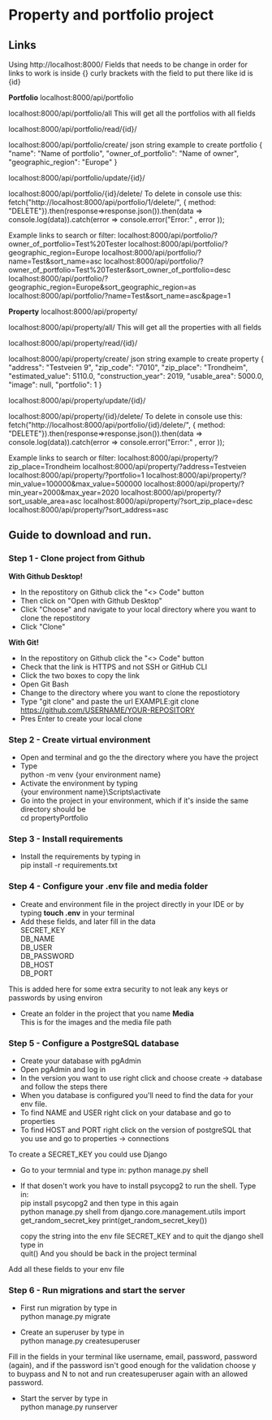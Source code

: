 # Property and portfolio project

## Links

Using http://localhost:8000/
Fields that needs to be change in order for links to work is inside {} curly brackets with the field to put there like id is {id}

**Portfolio**
localhost:8000/api/portfolio

localhost:8000/api/portfolio/all
This will get all the portfolios with all fields

localhost:8000/api/portfolio/read/{id}/

localhost:8000/api/portfolio/create/
json string example to create portfolio
{
"name": "Name of portfolio",
"owner_of_portfolio": "Name of owner",
"geographic_region": "Europe"
}

localhost:8000/api/portfolio/update/{id}/

localhost:8000/api/portfolio/{id}/delete/
To delete in console use this:  
fetch("http://localhost:8000/api/portfolio/1/delete/", { method: "DELETE"}).then(response=>response.json()).then(data => console.log(data)).catch(error => console.error("Error:" , error ));

Example links to search or filter:
localhost:8000/api/portfolio/?owner_of_portfolio=Test%20Tester
localhost:8000/api/portfolio/?geographic_region=Europe
localhost:8000/api/portfolio/?name=Test&sort_name=asc
localhost:8000/api/portfolio/?owner_of_portfolio=Test%20Tester&sort_owner_of_portfolio=desc
localhost:8000/api/portfolio/?geographic_region=Europe&sort_geographic_region=as
localhost:8000/api/portfolio/?name=Test&sort_name=asc&page=1

**Property**
localhost:8000/api/property/

localhost:8000/api/property/all/
This will get all the properties with all fields

localhost:8000/api/property/read/{id}/

localhost:8000/api/property/create/
json string example to create property
{
"address": "Testveien 9",
"zip_code": "7010",
"zip_place": "Trondheim",
"estimated_value": 5110.0,
"construction_year": 2019,
"usable_area": 5000.0,
"image": null,
"portfolio": 1
}

localhost:8000/api/property/update/{id}/

localhost:8000/api/property/{id}/delete/
To delete in console use this:  
fetch("http://localhost:8000/api/portfolio/{id}/delete/", { method: "DELETE"}).then(response=>response.json()).then(data => console.log(data)).catch(error => console.error("Error:" , error ));

Example links to search or filter:
localhost:8000/api/property/?zip_place=Trondheim
localhost:8000/api/property/?address=Testveien
localhost:8000/api/property/?portfolio=1
localhost:8000/api/property/?min_value=100000&max_value=500000
localhost:8000/api/property/?min_year=2000&max_year=2020
localhost:8000/api/property/?sort_usable_area=asc
localhost:8000/api/property/?sort_zip_place=desc
localhost:8000/api/property/?sort_address=asc

## Guide to download and run.

### Step 1 - Clone project from Github

**With Github Desktop!**

- In the repostitory on Github click the "<> Code" button
- Then click on "Open with Github Desktop"
- Click "Choose" and navigate to your local directory where you want to clone the repostitory
- Click "Clone"

**With Git!**

- In the repostitory on Github click the "<> Code" button
- Check that the link is HTTPS and not SSH or GitHub CLI
- Click the two boxes to copy the link
- Open Git Bash
- Change to the directory where you want to clone the repostiotory
- Type "git clone" and paste the url EXAMPLE:git clone https://github.com/USERNAME/YOUR-REPOSITORY
- Pres Enter to create your local clone

### Step 2 - Create virtual environment

- Open and terminal and go the the directory where you have the project
- Type  
  python -m venv {your environment name}
- Activate the environment by typing  
  {your environment name}\Scripts\activate
- Go into the project in your environment, which if it's inside the same directory should be  
  cd propertyPortfolio

### Step 3 - Install requirements

- Install the requirements by typing in  
  pip install -r requirements.txt

### Step 4 - Configure your .env file and media folder

- Create and environment file in the project directly in your IDE or by typing **touch .env** in your terminal
- Add these fields, and later fill in the data  
  SECRET_KEY  
  DB_NAME  
  DB_USER  
  DB_PASSWORD  
  DB_HOST  
  DB_PORT

This is added here for some extra security to not leak any keys or passwords by using environ

- Create an folder in the project that you name **Media**  
  This is for the images and the media file path

### Step 5 - Configure a PostgreSQL database

- Create your database with pgAdmin
- Open pgAdmin and log in
- In the version you want to use right click and choose create -> database and follow the steps there
- When you database is configured you'll need to find the data for your env file.
- To find NAME and USER right click on your database and go to properties
- To find HOST and PORT right click on the version of postgreSQL that you use and go to properties -> connections

To create a SECRET_KEY you could use Django

- Go to your termnial and type in:
  python manage.py shell
- If that dosen't work you have to install psycopg2 to run the shell. Type in:  
  pip install psycopg2
  and then type in this again  
  python manage.py shell
  from django.core.management.utils import get_random_secret_key
  print(get_random_secret_key())

  copy the string into the env file SECRET_KEY
  and to quit the django shell type in  
  quit()
  And you should be back in the project terminal

Add all these fields to your env file

### Step 6 - Run migrations and start the server

- First run migration by type in  
  python manage.py migrate

- Create an superuser by type in  
  python manage.py createsuperuser

Fill in the fields in your terminal like username, email, password, password (again), and if the password isn't good enough for the validation choose y to buypass and N to not and run createsuperuser again with an allowed password.

- Start the server by type in  
  python manage.py runserver
